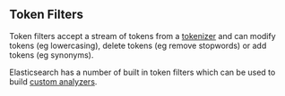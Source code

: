 ## Token Filters

Token filters accept a stream of tokens from a [tokenizer](analysis-tokenizers.html "Tokenizers") and can modify tokens (eg lowercasing), delete tokens (eg remove stopwords) or add tokens (eg synonyms).

Elasticsearch has a number of built in token filters which can be used to build [custom analyzers](analysis-custom-analyzer.html "Custom Analyzer").
